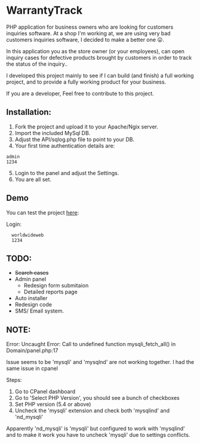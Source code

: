 # WarrantyTrack

PHP application for business owners who are looking for customers inquiries software.
At a shop I'm working at, we are using very bad customers inquiries software, I decided to make a better one 😛.

In this application you as the store owner (or your employees), can open inquiry cases for defective products brought by customers in order to track the status of the inquiry..

I developed this project mainly to see if I can build (and finish) a full working project, and to provide a fully working product for your business.

If you are a developer,
Feel free to contribute to this project.

## Installation:

1. Fork the project and upload it to your Apache/Ngix server.
2. Import the included MySql DB. 
3. Adjust the API/sqlog.php file to point to your DB.
4. Your first time authentication details are:
  ```
  admin
  1234
  ``` 
5. Login to the panel and adjust the Settings.
6. You are all set.


## Demo

You can test the project [here](http://api.noamsapir.me/Experiments/WarrantyTrack/):

Login:
```
  worldwideweb
  1234
```

## TODO:
- ~~Search cases~~
- Admin panel
  - Redesign form submitaion
  - Detailed reports page
- Auto installer
- Redesign code
- SMS/ Email system.

## NOTE:
Error:
Uncaught Error: Call to undefined function mysqli_fetch_all() in Domain/panel.php:17

Issue seems to be 'mysqli' and 'mysqlnd' are not working together. I had the same issue in cpanel

Steps:
1) Go to CPanel dashboard
2) Go to 'Select PHP Version', you should see a bunch of checkboxes
3) Set PHP version (5.4 or above)
4) Uncheck the 'mysqli' extension and check both 'mysqlind' and 'nd_mysqli'

Apparently 'nd_mysqli' is 'mysqli' but configured to work with 'mysqlind' and to make it work you have to uncheck 'mysqli' due to settings conflicts.
